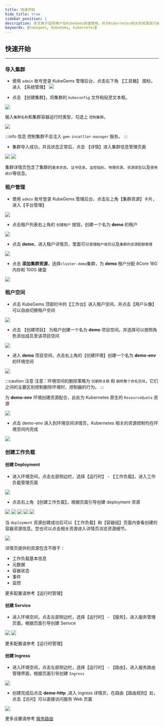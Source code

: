 ```yaml
---
title: 快速开始
hide_title: true
sidebar_position: 1
description: 本文用于指导用户在KubeGems快速使用，并对Kubernetes相关的资源进行操作
keywords: [kubegems, KubeGems, kubernetes]
---
```


## 快速开始

---

### 导入集群

- 使用 `admin` 账号登录 KubeGems 管理后台，点击右下角 【工具箱】 图标，进入 【系统管理】
  ![](./assets/admin-first-login.jpg)

- 点击 【创建集群】，将集群的 `kubeconfig` 文件粘贴至文本框。

![](./assets/admin-first-cluster.jpg)

输入`集群名称`和集群容器运行时类型，勾选上 `控制集群`。

![](./assets/admin-first-import-cluster.jpg)

:::info 信息
控制集群不会注入 `gem-insatller-manager` 服务。
:::

- 集群导入成功，并且状态正常后，点击 【详情】进入集群信息管理页面

![](./assets/admin-first-cluster-list.jpg)
![](./assets/admin-first-cluster-info.jpg)

集群详情页包含了集群的`基本状态`、`证书信息`、`监控指标`、`物理资源`、`资源类型`以及`使用统计`等信息。

### 租户管理

- 使用 `admin` 账号登录 KubeGems 管理后台，点击左上角【集群资源】卡片，进入【平台管理】

![](./assets/admin-first-tenant-list.jpg)

- 点击租户列表右上角的 `创建租户` 按钮，创建一个名为 **demo** 的租户

![](./assets/admin-first-tenant-create.jpg)

- 点击 **demo**，进入租户详情页，里面可以`管理租户成员`以及`集群的资源配额管理`

![](./assets/admin-first-tenant-info.jpg)

- 点击 **添加集群资源**，选择`cluster-demo`集群，为 **demo** 租户分配 8Core 16G 内存和 100G 硬盘

![](./assets/admin-first-tenant-quota.jpg)

### 租户空间

- 点击 KubeGems 顶部栏中的【工作台】进入租户空间，并点击【用户头像】可以自由切换租户空间

![](./assets/admin-first-demo-dash.jpg)

- 点击 【创建项目】 为租户创建一个名为 **demo** 项目空间，并选择可以按照角色添加成员至该项目空间

![](./assets/admin-first-demo-project.jpg)

- 进入 **demo** 项目空间，点击右上角的【创建环境】创建一个名为 **demo-env** 的环境空间

![](./assets/admin-first-demo-env.jpg)

:::caution 注意
注意：环境空间的删除策略为 `仅删除关联` 和 `删除整个命名空间`，它们之间的主要区别控制删除环境时，控制器的行为。
:::

为 **demo-env** 环境创建资源配合，此处为 Kubernetes 原生的 `ResourceQuota` 资源

![](./assets/admin-first-demo-env-quota.jpg)

- 点击 demo-env 进入到环境空间详情页，Kubernetes 相关的资源控制均在环境空间内完成

![](./assets/admin-first-demo-env-info.jpg)

### 创建工作负载

#### 创建 Deployment

- 进入环境空间，点击左部侧边栏，选择【运行时】 - 【工作负载】，进入工作负载管理页面

![](./assets/admin-first-demo-env-workload.jpg)

- 点击右上角 【创建工作负载】，根据页面引导创建 deployment 资源

![](./assets/admin-first-demo-env-deploy-1.jpg)
![](./assets/admin-first-demo-env-deploy-2.jpg)
![](./assets/admin-first-demo-env-deploy-3.jpg)
![](./assets/admin-first-demo-env-deploy-4.jpg)
![](./assets/admin-first-demo-env-deploy-5.jpg)

当 `deployment` 资源创建成功后可以【工作负载】和【容器组】页面内查看创建的容器资源信息。您也可以点击相关资源进入详情页浏览资源细节。

![](./assets/admin-first-demo-env-deploy-success.jpg)

详情页提供的资源包含不限于：

- 工作负载基本信息
- 元数据
- 容器状态
- 事件
- 监控

更多配置请参考【运行时管理】

#### 创建 Service

- 进入环境空间，点击左部侧边栏，选择【运行时】 - 【服务】，进入服务管理页面，根据页面引导创建 Serivce

![](./assets/admin-first-demo-env-service-1.jpg)
![](./assets/admin-first-demo-env-service-2.jpg)

更多配置请参考【运行时管理】

#### 创建 Ingress

- 进入环境空间，点击左部侧边栏，选择【运行时】 - 【路由】，进入服务路由管理界面，根据页面引导创建 `Ingress`

![](./assets/admin-first-demo-env-ingress-1.jpg)

- 创建完成后点击 **demo-http** ,进入 ingress 详情页，在路由【路由规则】处，点击【访问】可以直接访问服务 Web 页面

![](./assets/admin-first-demo-env-ingress-info.jpg)

更多设置请参考 [服务路由](/docs/tasks/appservice/gateways/ingress)
